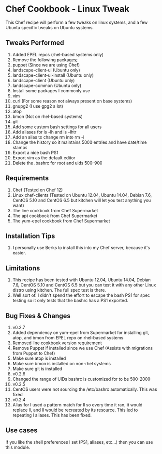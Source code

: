 Chef Cookbook - Linux Tweak
==============

This Chef recipe will perform a few tweaks on linux systems, and a few Ubuntu specific tweaks on Ubuntu systems.


Tweaks Performed
------------
1. Added EPEL repos (rhel-based systems only)
2. Remove the following packages;
  1. puppet (Since we are using Chef)
  2. landscape-client-ui (Ubuntu only)
  3. landscape-client-ui-install (Ubuntu only)
  4. landscape-client (Ubuntu only)
  5. landscape-common (Ubuntu only)
3. Install some packages I commonly use
  1. vim
  2. curl (For some reason not always present on base systems)
  3. gnupg2 (I use gpg2 a lot)
  4. atop
  5. bmon (Not on rhel-based systems)
  6. git
4. Add some custom bash settings for all users
  1. Add aliases for ls -lh and ls -lhtr
  2. Add an alias to change rm into rm -i
  3. Change the history so it maintains 5000 entries and have date/time stamps
  4. Export a nice bash PS1
  5. Export vim as the default editor
  6. Delete the .bashrc for root and uids 500-900

Requirements
------------
1. Chef (Tested on Chef 12)
2. Linux chef-clients (Tested on Ubuntu 12.04, Ubuntu 14.04, Debian 7.6, CentOS 5.10 and CentOS 6.5 but kitchen will let you test anything you want)
3. The line cookbook from Chef Supermarket
4. The apt cookbook from Chef Supermarket
5. The yum-epel cookbook from Chef Supermarket

Installation Tips
------------

1. I personally use Berks to install this into my Chef server, because it's easier.

Limitations
------------
1. This recipe has been tested with Ubuntu 12.04, Ubuntu 14.04, Debian 7.6, CentOS 5.10 and CentOS 6.5 but you can test it with any other Linux distro using kitchen. The full spec test is there.
 1. Well sort of. I didn't spend the effort to escape the bash PS1 for spec testing so it only tests that the bashrc has a PS1 exported.

Bug Fixes & Changes
------------

1. v0.2.7
  1. Added dependency on yum-epel from Supermarket for installing git, atop, and bmon from EPEL repo on rhel-based systems
  1. Removed line cookbook version requirement
  2. Remove Puppet if installed since we use Chef (Assists with migrations from Puppet to Chef)
  3. Make sure atop is installed
  4. Make sure bmon is installed on non-rhel systems
  5. Make sure git is installed
2. v0.2.6
  1. Changed the range of UIDs bashrc is customized for to be 500-2000
3. v0.2.5
  1. CentOS users were not sourcing the /etc/bashrc automatically. This was fixed
4. v0.2.4
  1. Alias for l used a pattern match for ll so every time it ran, it would replace ll, and ll would be recreated by its resource. This led to repeating l aliases. This has been fixed.

Use cases
------------
If you like the shell preferences I set (PS1, aliases, etc...) then you can use this module.
